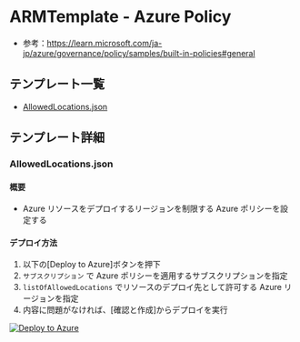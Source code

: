 # ARMTemplate - Azure Policy

- 参考：https://learn.microsoft.com/ja-jp/azure/governance/policy/samples/built-in-policies#general

## テンプレート一覧

- [AllowedLocations.json](./AllowedLocations.json)

## テンプレート詳細

### AllowedLocations.json

#### 概要

- Azure リソースをデプロイするリージョンを制限する Azure ポリシーを設定する

#### デプロイ方法

1. 以下の[Deploy to Azure]ボタンを押下
2. `サブスクリプション` で Azure ポリシーを適用するサブスクリプションを指定
3. `listOfAllowedLocations` でリソースのデプロイ先として許可する Azure リージョンを指定
4. 内容に問題がなければ、[確認と作成]からデプロイを実行

[![Deploy to Azure](https://aka.ms/deploytoazurebutton)](https://portal.azure.com/#create/Microsoft.Template/uri/https%3A%2F%2Fraw.githubusercontent.com%2Ffixer-github%2FFIXER.CloudConfigCMP%2Fdevelop%2FARMTemplate%2FAzurePolicy%2FGeneral%2FAllowedLocations.json)